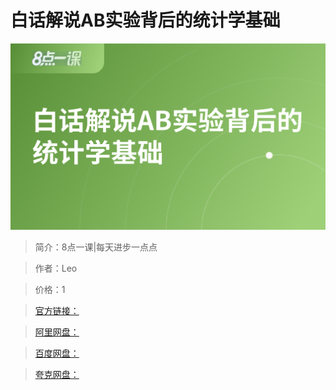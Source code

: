 # 白话解说AB实验背后的统计学基础

![img](../../assets/Cgp9HWFs3v6AaNUWAADsC6xRGRY434.png)

> 简介：8点一课|每天进步一点点

> 作者：Leo

> 价格：1

> [官方链接：]()

> [阿里网盘：]()

> [百度网盘：]()

> [夸克网盘：]()
